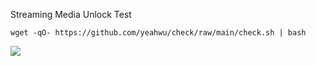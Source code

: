 Streaming Media Unlock Test

```
wget -qO- https://github.com/yeahwu/check/raw/main/check.sh | bash
```

![](https://user-images.githubusercontent.com/13328328/226191175-2294d103-18d6-4931-8f53-6d1f8b918b81.png)
